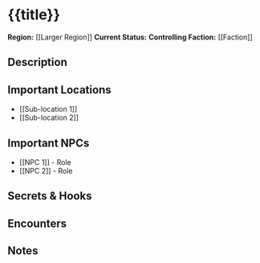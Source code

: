 # {{title}}

**Region:** [[Larger Region]]
**Current Status:** 
**Controlling Faction:** [[Faction]]

## Description

## Important Locations
- [[Sub-location 1]]
- [[Sub-location 2]]

## Important NPCs
- [[NPC 1]] - Role
- [[NPC 2]] - Role

## Secrets & Hooks

## Encounters

## Notes